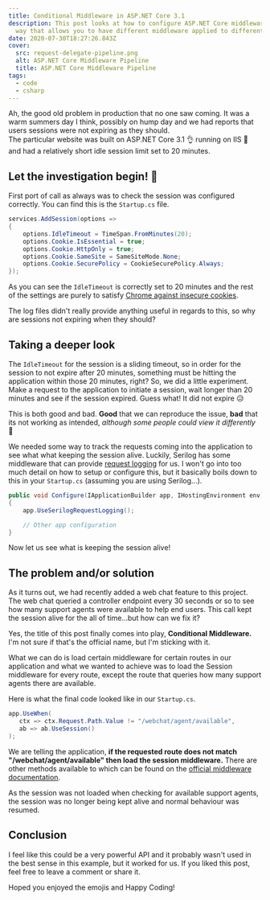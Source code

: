```yaml
---
title: Conditional Middleware in ASP.NET Core 3.1
description: This post looks at how to configure ASP.NET Core middleware in a
  way that allows you to have different middleware applied to different routes.
date: 2020-07-30T18:27:26.843Z
cover:
  src: request-delegate-pipeline.png
  alt: ASP.NET Core Middleware Pipeline
  title: ASP.NET Core Middleware Pipeline
tags:
  - code
  - csharp
---
```

Ah, the good old problem in production that no one saw coming. It was a warm summers day I think, possibly on hump day and we had reports that users sessions were not expiring as they should.\
The particular website was built on ASP.NET Core 3.1 👌 running on IIS  🤮 and had a relatively short idle session limit set to 20 minutes.

## Let the investigation begin! 🙌

First port of call as always was to check the session was configured correctly. You can find this is the `Startup.cs` file.

```csharp
services.AddSession(options =>
{
    options.IdleTimeout = TimeSpan.FromMinutes(20);
    options.Cookie.IsEssential = true;
    options.Cookie.HttpOnly = true;
    options.Cookie.SameSite = SameSiteMode.None;
    options.Cookie.SecurePolicy = CookieSecurePolicy.Always;
});
```

As you can see the `IdleTimeout` is correctly set to 20 minutes and the rest of the settings are purely to satisfy [Chrome against insecure cookies](https://www.chromestatus.com/feature/5633521622188032).

The log files didn't really provide anything useful in regards to this, so why are sessions not expiring when they should?

## Taking a deeper look

The `IdleTimeout` for the session is a sliding timeout, so in order for the session to not expire after 20 minutes, something must be hitting the application within those 20 minutes, right? So, we did a little experiment. Make a request to the application to initiate a session, wait longer than 20 minutes and see if the session expired. Guess what! It did not expire 😥

This is both good and bad. **Good** that we can reproduce the issue, **bad** that its not working as intended, *although some people could view it differently* 👀

We needed some way to track the requests coming into the application to see what what keeping the session alive. Luckily, Serilog has some middleware that can provide [request logging](https://github.com/serilog/serilog-aspnetcore) for us. I won't go into too much detail  on how to setup or configure this, but it basically boils down to this in your `Startup.cs` (assuming you are using Serilog...).

```csharp
public void Configure(IApplicationBuilder app, IHostingEnvironment env)
{
    app.UseSerilogRequestLogging();

    // Other app configuration
}
```

Now let us see what is keeping the session alive!

## The problem and/or solution

As it turns out, we had recently added a web chat feature to this project. The web chat queried a controller endpoint every 30 seconds or so to see how many support agents were available to help end users. This call kept the session alive for the all of time...but how can we fix it?

Yes, the title of this post finally comes into play, **Conditional Middleware.** I'm not sure if that's the official name, but I'm sticking with it.

What we can do is load certain middleware for certain routes in our application and what we wanted to achieve was to load the Session middleware for every route, except the route that queries how many support agents there are available.

Here is what the final code looked like in our `Startup.cs`.

```csharp
app.UseWhen(
   ctx => ctx.Request.Path.Value != "/webchat/agent/available", 
   ab => ab.UseSession()
);
```

We are telling the application, **if the requested route does not match "/webchat/agent/available" then load the session middleware.** There are other methods available to which can be found on the [official middleware documentation](https://docs.microsoft.com/en-us/aspnet/core/fundamentals/middleware/?view=aspnetcore-3.1#branch-the-middleware-pipeline).

As the session was not loaded when checking for available support agents, the session was no longer being kept alive and normal behaviour was resumed.

## Conclusion

I feel like this could be a very powerful API and it probably wasn't used in the best sense in this example, but it worked for us. If you liked this post, feel free to leave a comment or share it.

Hoped you enjoyed the emojis and Happy Coding!